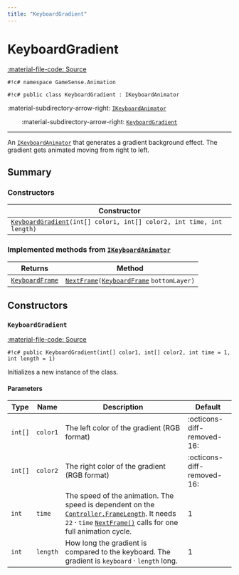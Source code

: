 ```yaml
---
title: "KeyboardGradient"
---
```


# KeyboardGradient
[:material-file-code: Source](https://github.com/habetuz/GameSense/blob/main/Animation/KeyboardGradient.cs)

`#!c# namespace GameSense.Animation`

`#!c# public class KeyboardGradient : IKeyboardAnimator`

:material-subdirectory-arrow-right: [`IKeyboardAnimator`](IKeyboardAnimator.md)

&ensp;&ensp;&ensp;&ensp; :material-subdirectory-arrow-right: [`KeyboardGradient`]()


---

An [`IKeyboardAnimator`](IKeyboardAnimator.md) that generates a gradient background effect. The gradient gets animated moving from right to left.

## Summary
### Constructors
| Constructor                                                                |
| -------------------------------------------------------------------------- |
| [`KeyboardGradient`]()`(int[] color1, int[] color2, int time, int length)` |

### Implemented methods from [`IKeyboardAnimator`](IKeyboardAnimator.md)
| Returns                             | Method                                                                                             |
| ----------------------------------- | -------------------------------------------------------------------------------------------------- |
| [`KeyboardFrame`](KeyboardFrame.md) | [`NextFrame`](IKeyboardAnimator.md#nextframe)`(`[`KeyboardFrame`](KeyboardFrame.md) `bottomLayer)` |

## Constructors
### `KeyboardGradient`
[:material-file-code: Source](https://github.com/habetuz/GameSense/blob/main/Animation/KeyboardGradient.cs#L42-L116)

`#!c# public KeyboardGradient(int[] color1, int[] color2, int time = 1, int length = 1)`

Initializes a new instance of the class.

#### Parameters
| Type    | Name     | Description                                                                                                                                                                                                                 | Default                    |
| ------- | -------- | --------------------------------------------------------------------------------------------------------------------------------------------------------------------------------------------------------------------------- | -------------------------- |
| `int[]` | `color1` | The left color of the gradient (RGB format)                                                                                                                                                                                 | :octicons-diff-removed-16: |
| `int[]` | `color2` | The right color of the gradient (RGB format)                                                                                                                                                                                | :octicons-diff-removed-16: |
| `int`   | `time`   | The speed of the animation. The speed is dependent on the [`Controller.FrameLength`](Controller.md#framelength). It needs `22` · `time` [`NextFrame()`](IKeyboardAnimator.md#nextframe) calls for one full animation cycle. | 1                          |
| `int`   | `length` | How long the gradient is compared to the keyboard. The gradient is `keyboard` · `length` long.                                                                                                                              | 1                          |
